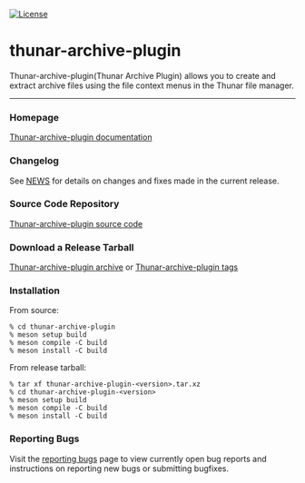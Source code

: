 [![License](https://img.shields.io/badge/License-GPL%20v2-blue.svg)](https://gitlab.xfce.org/thunar-plugins/thunar-archive-plugin/-/blob/master/COPYING)

thunar-archive-plugin
====================

Thunar-archive-plugin(Thunar Archive Plugin) allows you to create and extract archive files using the file context menus in the Thunar file manager.

----

### Homepage

[Thunar-archive-plugin documentation](https://docs.xfce.org/xfce/thunar/archive)

### Changelog

See [NEWS](https://gitlab.xfce.org/thunar-plugins/thunar-archive-plugin/-/blob/master/NEWS) for details on changes and fixes made in the current release.

### Source Code Repository

[Thunar-archive-plugin source code](https://gitlab.xfce.org/thunar-plugins/thunar-archive-plugin)

### Download a Release Tarball

[Thunar-archive-plugin archive](https://archive.xfce.org/src/thunar-plugins/thunar-archive-plugin)
    or
[Thunar-archive-plugin tags](https://gitlab.xfce.org/thunar-plugins/thunar-archive-plugin/-/tags)
### Installation

From source: 

    % cd thunar-archive-plugin
    % meson setup build
    % meson compile -C build
    % meson install -C build

From release tarball:

    % tar xf thunar-archive-plugin-<version>.tar.xz
    % cd thunar-archive-plugin-<version>
    % meson setup build
    % meson compile -C build
    % meson install -C build

### Reporting Bugs

Visit the [reporting bugs](https://docs.xfce.org/xfce/thunar/thunar-archive-plugin/bugs) page to view currently open bug reports and instructions on reporting new bugs or submitting bugfixes.

